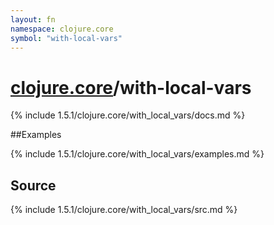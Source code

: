 ```yaml
---
layout: fn
namespace: clojure.core
symbol: "with-local-vars"
---
```


# [clojure.core](../)/with-local-vars

{% include 1.5.1/clojure.core/with_local_vars/docs.md %}

##Examples

{% include 1.5.1/clojure.core/with_local_vars/examples.md %}
## Source
{% include 1.5.1/clojure.core/with_local_vars/src.md %}

